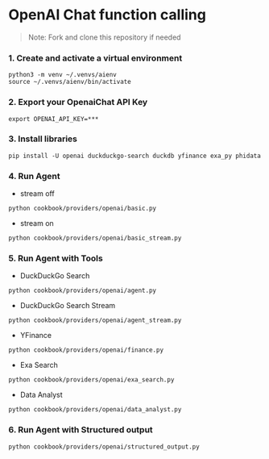 # OpenAI Chat function calling

> Note: Fork and clone this repository if needed

### 1. Create and activate a virtual environment

```shell
python3 -m venv ~/.venvs/aienv
source ~/.venvs/aienv/bin/activate
```

### 2. Export your OpenaiChat API Key

```shell
export OPENAI_API_KEY=***
```

### 3. Install libraries

```shell
pip install -U openai duckduckgo-search duckdb yfinance exa_py phidata
```

### 4. Run Agent

- stream off

```shell
python cookbook/providers/openai/basic.py
```

- stream on

```shell
python cookbook/providers/openai/basic_stream.py
```

### 5. Run Agent with Tools

- DuckDuckGo Search

```shell
python cookbook/providers/openai/agent.py
```

- DuckDuckGo Search Stream

```shell
python cookbook/providers/openai/agent_stream.py
```

- YFinance

```shell
python cookbook/providers/openai/finance.py
```

- Exa Search

```shell
python cookbook/providers/openai/exa_search.py
```

- Data Analyst

```shell
python cookbook/providers/openai/data_analyst.py
```

### 6. Run Agent with Structured output

```shell
python cookbook/providers/openai/structured_output.py
```


